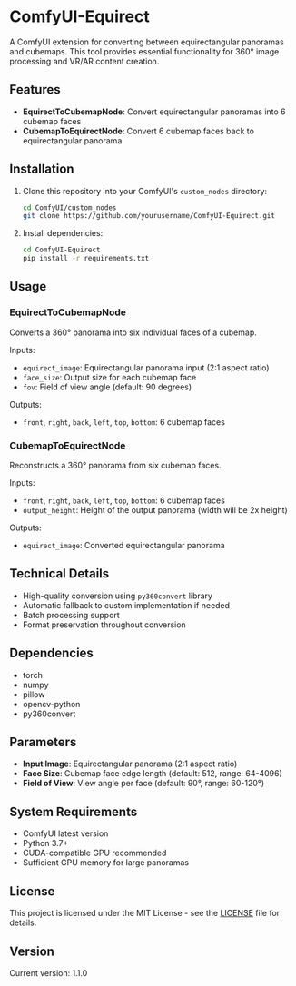 # ComfyUI-Equirect

A ComfyUI extension for converting between equirectangular panoramas and cubemaps. This tool provides essential functionality for 360° image processing and VR/AR content creation.

## Features

- **EquirectToCubemapNode**: Convert equirectangular panoramas into 6 cubemap faces
- **CubemapToEquirectNode**: Convert 6 cubemap faces back to equirectangular panorama

## Installation

1. Clone this repository into your ComfyUI's `custom_nodes` directory:
   ```bash
   cd ComfyUI/custom_nodes
   git clone https://github.com/yourusername/ComfyUI-Equirect.git
   ```

2. Install dependencies:
   ```bash
   cd ComfyUI-Equirect
   pip install -r requirements.txt
   ```

## Usage

### EquirectToCubemapNode

Converts a 360° panorama into six individual faces of a cubemap.

Inputs:
- `equirect_image`: Equirectangular panorama input (2:1 aspect ratio)
- `face_size`: Output size for each cubemap face
- `fov`: Field of view angle (default: 90 degrees)

Outputs:
- `front`, `right`, `back`, `left`, `top`, `bottom`: 6 cubemap faces

### CubemapToEquirectNode

Reconstructs a 360° panorama from six cubemap faces.

Inputs:
- `front`, `right`, `back`, `left`, `top`, `bottom`: 6 cubemap faces
- `output_height`: Height of the output panorama (width will be 2x height)

Outputs:
- `equirect_image`: Converted equirectangular panorama

## Technical Details

- High-quality conversion using `py360convert` library
- Automatic fallback to custom implementation if needed
- Batch processing support
- Format preservation throughout conversion

## Dependencies

- torch
- numpy
- pillow
- opencv-python
- py360convert

## Parameters

- **Input Image**: Equirectangular panorama (2:1 aspect ratio)
- **Face Size**: Cubemap face edge length (default: 512, range: 64-4096)
- **Field of View**: View angle per face (default: 90°, range: 60-120°)

## System Requirements

- ComfyUI latest version
- Python 3.7+
- CUDA-compatible GPU recommended
- Sufficient GPU memory for large panoramas

## License

This project is licensed under the MIT License - see the [LICENSE](LICENSE) file for details.

## Version

Current version: 1.1.0 